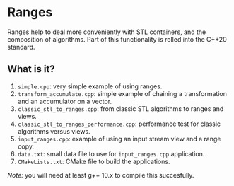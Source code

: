 # Ranges

Ranges help to deal more conveniently with STL containers, and the
composition of algorithms.  Part of this functionality is rolled into
the C++20 standard.

## What is it?
1. `simple.cpp`: very simple example of using ranges.
1. `transform_accumulate.cpp`: simple example of chaining a
    transformation and an accumulator on a vector.
1. `classic_stl_to_ranges.cpp`: from classic STL algorithms to
   ranges and views.
1. `classic_stl_to_ranges_performance.cpp`: performance test for classic
   algorithms versus views.
1. `input_ranges.cpp`: example of using an input stream view and a
   range copy.
1. `data.txt`: small data file to use for `input_ranges.cpp` application.
1. `CMakeLists.txt`: CMake file to build the applications.

*Note:* you will need at least g++ 10.x to compile this succesfully.
